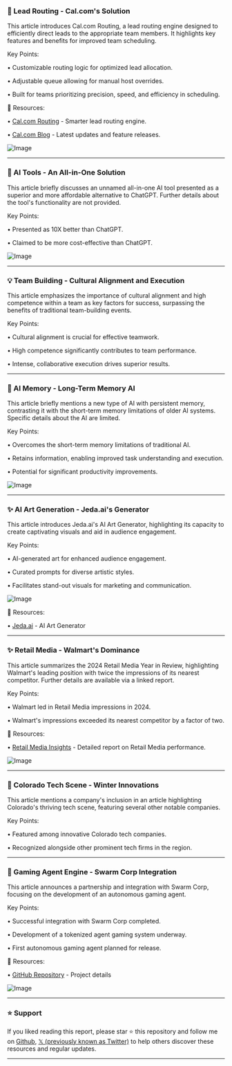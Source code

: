 ### 🚀 Lead Routing - Cal.com's Solution

This article introduces Cal.com Routing, a lead routing engine designed to efficiently direct leads to the appropriate team members.  It highlights key features and benefits for improved team scheduling.

Key Points:

• Customizable routing logic for optimized lead allocation.


• Adjustable queue allowing for manual host overrides.


• Built for teams prioritizing precision, speed, and efficiency in scheduling.



🔗 Resources:

• [Cal.com Routing](http://Cal.com) - Smarter lead routing engine.

• [Cal.com Blog](http://cal.com/blog/v-5) - Latest updates and feature releases.

![Image](https://pbs.twimg.com/ext_tw_video_thumb/1890712108242763777/pu/img/KKhktXjEe3POqVza.jpg)


---
### 🤖 AI Tools - An All-in-One Solution

This article briefly discusses an unnamed all-in-one AI tool presented as a superior and more affordable alternative to ChatGPT.  Further details about the tool's functionality are not provided.

Key Points:

• Presented as 10X better than ChatGPT.


• Claimed to be more cost-effective than ChatGPT.


![Image](https://pbs.twimg.com/media/Gjz8hUwWAAE2qCZ?format=png&name=small)


---
### 💡 Team Building - Cultural Alignment and Execution

This article emphasizes the importance of cultural alignment and high competence within a team as key factors for success, surpassing the benefits of traditional team-building events.

Key Points:

• Cultural alignment is crucial for effective teamwork.


• High competence significantly contributes to team performance.


• Intense, collaborative execution drives superior results.


---
### 🤖 AI Memory -  Long-Term Memory AI

This article briefly mentions a new type of AI with persistent memory, contrasting it with the short-term memory limitations of older AI systems.  Specific details about the AI are limited.


Key Points:

•  Overcomes the short-term memory limitations of traditional AI.


•  Retains information, enabling improved task understanding and execution.


•  Potential for significant productivity improvements.


![Image](https://pbs.twimg.com/media/Gg2LijnaMAAe_gh?format=png&name=small)


---
### ✨ AI Art Generation - Jeda.ai's Generator

This article introduces Jeda.ai's AI Art Generator, highlighting its capacity to create captivating visuals and aid in audience engagement.


Key Points:

• AI-generated art for enhanced audience engagement.


• Curated prompts for diverse artistic styles.


•  Facilitates stand-out visuals for marketing and communication.


![Image](https://pbs.twimg.com/media/GjxUZEEWAAAXGRM?format=jpg&name=small)

🔗 Resources:

• [Jeda.ai](http://Jeda.ai) - AI Art Generator


---
### ✨ Retail Media - Walmart's Dominance

This article summarizes the 2024 Retail Media Year in Review, highlighting Walmart's leading position with twice the impressions of its nearest competitor.  Further details are available via a linked report.

Key Points:

• Walmart led in Retail Media impressions in 2024.


•  Walmart's impressions exceeded its nearest competitor by a factor of two.


🔗 Resources:

• [Retail Media Insights](https://bit.ly/3CJKkNT) - Detailed report on Retail Media performance.

![Image](https://pbs.twimg.com/media/GjxUVhJWIAAPcJ6?format=jpg&name=small)


---
### 🤖 Colorado Tech Scene - Winter Innovations

This article mentions a company's inclusion in an article highlighting Colorado's thriving tech scene, featuring several other notable companies.

Key Points:

• Featured among innovative Colorado tech companies.


• Recognized alongside other prominent tech firms in the region.


---
### 🤖 Gaming Agent Engine - Swarm Corp Integration

This article announces a partnership and integration with Swarm Corp, focusing on the development of an autonomous gaming agent.

Key Points:

• Successful integration with Swarm Corp completed.


•  Development of a tokenized agent gaming system underway.


•  First autonomous gaming agent planned for release.


🔗 Resources:

• [GitHub Repository](https://github.com/All-Time-High/all-time-high-agent-engine…) - Project details

![Image](https://pbs.twimg.com/media/GjvOJv0acAMrsXF?format=jpg&name=small)


---

### ⭐️ Support

If you liked reading this report, please star ⭐️ this repository and follow me on [Github](https://github.com/Drix10), [𝕏 (previously known as Twitter)](https://x.com/DRIX_10_) to help others discover these resources and regular updates.

---